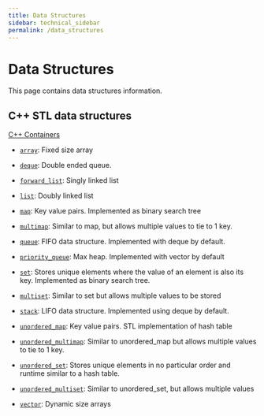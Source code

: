 ```yaml
---
title: Data Structures
sidebar: technical_sidebar
permalink: /data_structures
---
```


# Data Structures
This page contains data structures information. 

## C++ STL data structures 
[C++ Containers](https://www.cplusplus.com/reference/array/)
- [`array`](./data-structures/array/): Fixed size array

- [`deque`](./data-structures/queue/): Double ended queue.

- [`forward_list`](./data-structures/list): Singly linked list

- [`list`](./data-structures/list): Doubly linked list

- [`map`](./data-structures/tree): Key value pairs. Implemented as binary search tree
- [`multimap`](./data-structures/tree): Similar to map, but allows multiple values to tie to 1 key. 

- [`queue`](./data-structures/queue/): FIFO data structure. Implemented with deque by default.
- [`priority_queue`](./data-structures/queue/): Max heap. Implemented with vector by default

- [`set`](./data-structures/tree): Stores unique elements where the value of an element is also its key. Implemented as binary search tree.
- [`multiset`](./data-structures/tree): Similar to set but allows multiple values to be stored

- [`stack`](./data-structures/stack): LIFO data structure. Implemented using deque by default.

- [`unordered_map`](./data-structures/hash-table/): Key value pairs. STL implementation of hash table
- [`unordered_multimap`](./data-structures/hash-table/): Similar to unordered_map but allows multiple values to tie to 1 key.

- [`unordered_set`](./data-structures/hash-table/): Stores unique elements in no particular order and runtime similar to a hash table.
- [`unordered_multiset`](./data-structures/hash-table/): Similar to unordered_set, but allows multiple values

- [`vector`](./data-structures/array/): Dynamic size arrays
